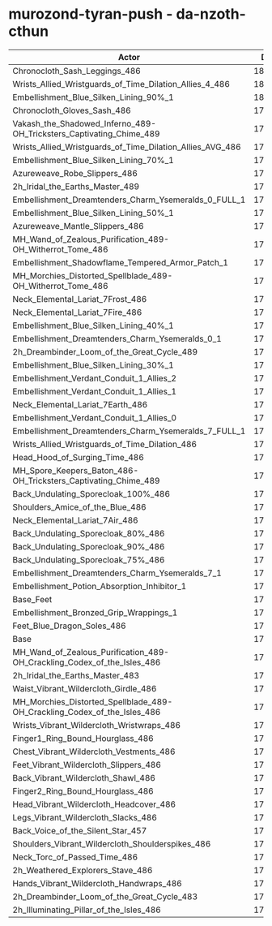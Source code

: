 # murozond-tyran-push - da-nzoth-cthun
| Actor | DPS | Increase |
|---|:---:|:---:|
|Chronocloth_Sash_Leggings_486|180097|1.94%|
|Wrists_Allied_Wristguards_of_Time_Dilation_Allies_4_486|180073|1.93%|
|Embellishment_Blue_Silken_Lining_90%_1|180042|1.91%|
|Chronocloth_Gloves_Sash_486|179983|1.88%|
|Vakash_the_Shadowed_Inferno_489-OH_Tricksters_Captivating_Chime_489|179512|1.61%|
|Wrists_Allied_Wristguards_of_Time_Dilation_Allies_AVG_486|179494|1.60%|
|Embellishment_Blue_Silken_Lining_70%_1|179389|1.54%|
|Azureweave_Robe_Slippers_486|178975|1.31%|
|2h_Iridal_the_Earths_Master_489|178869|1.25%|
|Embellishment_Dreamtenders_Charm_Ysemeralds_0_FULL_1|178696|1.15%|
|Embellishment_Blue_Silken_Lining_50%_1|178685|1.14%|
|Azureweave_Mantle_Slippers_486|178624|1.11%|
|MH_Wand_of_Zealous_Purification_489-OH_Witherrot_Tome_486|178591|1.09%|
|Embellishment_Shadowflame_Tempered_Armor_Patch_1|178443|1.00%|
|MH_Morchies_Distorted_Spellblade_489-OH_Witherrot_Tome_486|178399|0.98%|
|Neck_Elemental_Lariat_7Frost_486|178259|0.90%|
|Neck_Elemental_Lariat_7Fire_486|178207|0.87%|
|Embellishment_Blue_Silken_Lining_40%_1|178187|0.86%|
|Embellishment_Dreamtenders_Charm_Ysemeralds_0_1|178142|0.83%|
|2h_Dreambinder_Loom_of_the_Great_Cycle_489|178042|0.78%|
|Embellishment_Blue_Silken_Lining_30%_1|177881|0.69%|
|Embellishment_Verdant_Conduit_1_Allies_2|177856|0.67%|
|Embellishment_Verdant_Conduit_1_Allies_1|177853|0.67%|
|Neck_Elemental_Lariat_7Earth_486|177777|0.63%|
|Embellishment_Verdant_Conduit_1_Allies_0|177749|0.61%|
|Embellishment_Dreamtenders_Charm_Ysemeralds_7_FULL_1|177652|0.56%|
|Wrists_Allied_Wristguards_of_Time_Dilation_486|177564|0.51%|
|Head_Hood_of_Surging_Time_486|177548|0.50%|
|MH_Spore_Keepers_Baton_486-OH_Tricksters_Captivating_Chime_489|177331|0.38%|
|Back_Undulating_Sporecloak_100%_486|177328|0.37%|
|Shoulders_Amice_of_the_Blue_486|177286|0.35%|
|Neck_Elemental_Lariat_7Air_486|177268|0.34%|
|Back_Undulating_Sporecloak_80%_486|177138|0.27%|
|Back_Undulating_Sporecloak_90%_486|177136|0.26%|
|Back_Undulating_Sporecloak_75%_486|177122|0.26%|
|Embellishment_Dreamtenders_Charm_Ysemeralds_7_1|177102|0.25%|
|Embellishment_Potion_Absorption_Inhibitor_1|176985|0.18%|
|Base_Feet|176946|0.16%|
|Embellishment_Bronzed_Grip_Wrappings_1|176796|0.07%|
|Feet_Blue_Dragon_Soles_486|176728|0.03%|
|Base|176668|0.00%|
|MH_Wand_of_Zealous_Purification_489-OH_Crackling_Codex_of_the_Isles_486|176495|-0.10%|
|2h_Iridal_the_Earths_Master_483|176486|-0.10%|
|Waist_Vibrant_Wildercloth_Girdle_486|176476|-0.11%|
|MH_Morchies_Distorted_Spellblade_489-OH_Crackling_Codex_of_the_Isles_486|176340|-0.19%|
|Wrists_Vibrant_Wildercloth_Wristwraps_486|176315|-0.20%|
|Finger1_Ring_Bound_Hourglass_486|176179|-0.28%|
|Chest_Vibrant_Wildercloth_Vestments_486|176177|-0.28%|
|Feet_Vibrant_Wildercloth_Slippers_486|176159|-0.29%|
|Back_Vibrant_Wildercloth_Shawl_486|176140|-0.30%|
|Finger2_Ring_Bound_Hourglass_486|176129|-0.31%|
|Head_Vibrant_Wildercloth_Headcover_486|176090|-0.33%|
|Legs_Vibrant_Wildercloth_Slacks_486|176056|-0.35%|
|Back_Voice_of_the_Silent_Star_457|175936|-0.41%|
|Shoulders_Vibrant_Wildercloth_Shoulderspikes_486|175879|-0.45%|
|Neck_Torc_of_Passed_Time_486|175875|-0.45%|
|2h_Weathered_Explorers_Stave_486|175842|-0.47%|
|Hands_Vibrant_Wildercloth_Handwraps_486|175756|-0.52%|
|2h_Dreambinder_Loom_of_the_Great_Cycle_483|175719|-0.54%|
|2h_Illuminating_Pillar_of_the_Isles_486|175656|-0.57%|
